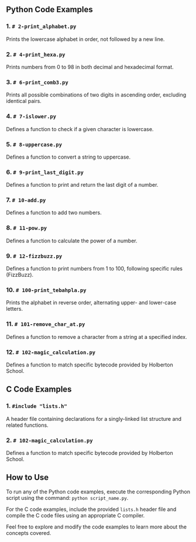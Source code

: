 
## Python Code Examples

### 1. `# 2-print_alphabet.py`

Prints the lowercase alphabet in order, not followed by a new line.

### 2. `# 4-print_hexa.py`

Prints numbers from 0 to 98 in both decimal and hexadecimal format.

### 3. `# 6-print_comb3.py`

Prints all possible combinations of two digits in ascending order, excluding identical pairs.

### 4. `# 7-islower.py`

Defines a function to check if a given character is lowercase.

### 5. `# 8-uppercase.py`

Defines a function to convert a string to uppercase.

### 6. `# 9-print_last_digit.py`

Defines a function to print and return the last digit of a number.

### 7. `# 10-add.py`

Defines a function to add two numbers.

### 8. `# 11-pow.py`

Defines a function to calculate the power of a number.

### 9. `# 12-fizzbuzz.py`

Defines a function to print numbers from 1 to 100, following specific rules (FizzBuzz).

### 10. `# 100-print_tebahpla.py`

Prints the alphabet in reverse order, alternating upper- and lower-case letters.

### 11. `# 101-remove_char_at.py`

Defines a function to remove a character from a string at a specified index.

### 12. `# 102-magic_calculation.py`

Defines a function to match specific bytecode provided by Holberton School.

## C Code Examples

### 1. `#include "lists.h"`

A header file containing declarations for a singly-linked list structure and related functions.

### 2. `# 102-magic_calculation.py`

Defines a function to match specific bytecode provided by Holberton School.

## How to Use

To run any of the Python code examples, execute the corresponding Python script using the command: `python script_name.py`.

For the C code examples, include the provided `lists.h` header file and compile the C code files using an appropriate C compiler.

Feel free to explore and modify the code examples to learn more about the concepts covered.


